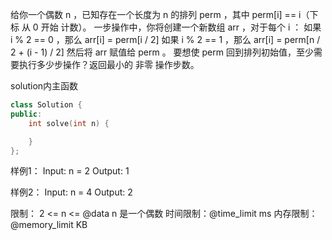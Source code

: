 给你一个偶数 n​​​​​​ ，已知存在一个长度为 n 的排列 perm ，其中 perm[i] == i​（下标 从 0 开始 计数）。
一步操作中，你将创建一个新数组 arr ，对于每个 i ：
    如果 i % 2 == 0 ，那么 arr[i] = perm[i / 2]
    如果 i % 2 == 1 ，那么 arr[i] = perm[n / 2 + (i - 1) / 2]
然后将 arr​​ 赋值​​给 perm 。
要想使 perm 回到排列初始值，至少需要执行多少步操作？返回最小的 非零 操作步数。

solution内主函数
```cpp
class Solution {
public:
    int solve(int n) {

    }
};
```

样例1：
Input: n = 2
Output: 1

样例2：
Input: n = 4
Output: 2

限制：
2 <= n <= @data
n​​​​​​ 是一个偶数
时间限制：@time_limit ms
内存限制：@memory_limit KB